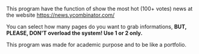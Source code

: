 This program have the function of show the most hot (100+ votes) news at the website https://news.ycombinator.com/

You can select how many pages do you want to grab informations, **BUT, PLEASE, DON'T overload the system! Use 1 or 2 only.**

This program was made for academic purpose and to be like a portfolio.
